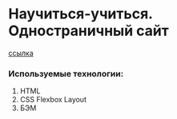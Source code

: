 # Научиться-учиться. Одностраничный сайт

[ссылка](https://aleksandrdronov.github.io/how-to-learn/)

### Используемые технологии:
1. HTML
2. CSS Flexbox Layout
3. БЭМ

